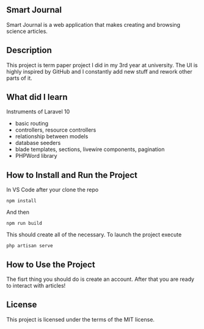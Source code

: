 ## Smart Journal

Smart Journal is a web application that makes creating and browsing science articles. 

## Description

This project is term paper project I did in my 3rd year at university. The UI is highly inspired by GitHub and I constantly add new stuff and rework other parts of it. 

## What did I learn

Instruments of Laravel 10
<ul>
    <li>basic routing</li>
    <li>controllers, resource controllers</li>
    <li>relationship between models</li>
    <li>database seeders</li>
    <li>blade templates, sections, livewire components, pagination</li>
    <li>PHPWord library</li>
</ul>

## How to Install and Run the Project
In VS Code after your clone the repo
```
npm install
```
And then
```
npm run build
```
This should create all of the necessary.
To launch the project execute

```
php artisan serve
```
## How to Use the Project

The fisrt thing you should do is create an account. After that you are ready to interact with articles!

## License

This project is licensed under the terms of the MIT license.

